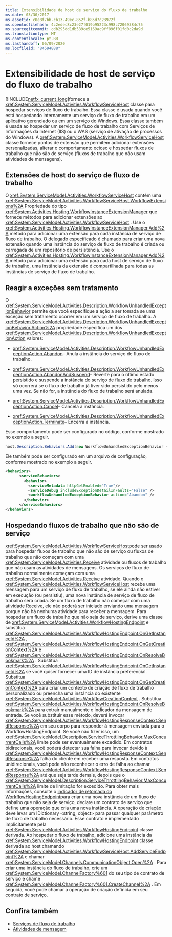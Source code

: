 ```yaml
---
title: Extensibilidade de host de serviço do fluxo de trabalho
ms.date: 03/30/2017
ms.assetid: c0e8f7bb-cb13-49ec-852f-b85d7c23972f
ms.openlocfilehash: 4c2edec8c23e27f019b95223c998c72069384c75
ms.sourcegitcommit: cdb295dd1db589ce5169ac9ff096f01fd0c2da9d
ms.translationtype: MT
ms.contentlocale: pt-BR
ms.lasthandoff: 06/09/2020
ms.locfileid: "84594888"
---
```

# <a name="workflow-service-host-extensibility"></a>Extensibilidade de host de serviço do fluxo de trabalho
[!INCLUDE[netfx_current_long](../../../../includes/netfx-current-long-md.md)]fornece a <xref:System.ServiceModel.Activities.WorkflowServiceHost> classe para hospedar serviços de fluxo de trabalho. Essa classe é usada quando você está hospedando internamente um serviço de fluxo de trabalho em um aplicativo gerenciado ou em um serviço do Windows. Essa classe também é usada ao hospedar um serviço de fluxo de trabalho com Serviços de Informações da Internet (IIS) ou o WAS (serviço de ativação de processos do Windows). A <xref:System.ServiceModel.Activities.WorkflowServiceHost> classe fornece pontos de extensão que permitem adicionar extensões personalizadas, alterar o comportamento ocioso e hospedar fluxos de trabalho que não são de serviço (fluxos de trabalho que não usam atividades de mensagens).  
  
## <a name="workflow-service-host-extensions"></a>Extensões de host do serviço de fluxo de trabalho  
 O <xref:System.ServiceModel.Activities.WorkflowServiceHost> contém uma <xref:System.ServiceModel.Activities.WorkflowServiceHost.WorkflowExtensions%2A> Propriedade do tipo <xref:System.Activities.Hosting.WorkflowInstanceExtensionManager> que fornece métodos para adicionar extensões ao <xref:System.ServiceModel.Activities.WorkflowServiceHost> . Use o <xref:System.Activities.Hosting.WorkflowInstanceExtensionManager.Add%2A> método para adicionar uma extensão para cada instância de serviço de fluxo de trabalho. O delegado especificado é chamado para criar uma nova extensão quando uma instância do serviço de fluxo de trabalho é criada ou carregada de um repositório de persistência. Use o <xref:System.Activities.Hosting.WorkflowInstanceExtensionManager.Add%2A> método para adicionar uma extensão para cada host de serviço de fluxo de trabalho, uma instância da extensão é compartilhada para todas as instâncias de serviço de fluxo de trabalho.  
  
## <a name="react-to-unhandled-exceptions"></a>Reagir a exceções sem tratamento  
 O <xref:System.ServiceModel.Activities.Description.WorkflowUnhandledExceptionBehavior> permite que você especifique a ação a ser tomada se uma exceção sem tratamento ocorrer em um serviço de fluxo de trabalho. A <xref:System.ServiceModel.Activities.Description.WorkflowUnhandledExceptionBehavior.Action%2A> propriedade especifica um dos <xref:System.ServiceModel.Activities.Description.WorkflowUnhandledExceptionAction> valores:  
  
- <xref:System.ServiceModel.Activities.Description.WorkflowUnhandledExceptionAction.Abandon>– Anula a instância do serviço de fluxo de trabalho.  
  
- <xref:System.ServiceModel.Activities.Description.WorkflowUnhandledExceptionAction.AbandonAndSuspend>– Reverte para o último estado persistido e suspende a instância do serviço de fluxo de trabalho. Isso só ocorrerá se o fluxo de trabalho já tiver sido persistido pelo menos uma vez. Se não for, a instância do fluxo de trabalho será anulada.  
  
- <xref:System.ServiceModel.Activities.Description.WorkflowUnhandledExceptionAction.Cancel>– Cancela a instância.  
  
- <xref:System.ServiceModel.Activities.Description.WorkflowUnhandledExceptionAction.Terminate>– Encerra a instância.  
  
 Esse comportamento pode ser configurado no código, conforme mostrado no exemplo a seguir.  
  
```csharp  
host.Description.Behaviors.Add(new WorkflowUnhandledExceptionBehavior { Action = WorkflowUnhandledExceptionAction.Abandon });  
```  
  
 Ele também pode ser configurado em um arquivo de configuração, conforme mostrado no exemplo a seguir.  
  
```xml
<behaviors>  
      <serviceBehaviors>  
        <behavior>  
          <serviceMetadata httpGetEnabled="True"/>  
          <serviceDebug includeExceptionDetailInFaults="False" />  
          <workflowUnhandledExceptionBehavior action="Abandon" />
        </behavior>  
      </serviceBehaviors>  
</behaviors>
```  
  
## <a name="hosting-non-service-workflows"></a>Hospedando fluxos de trabalho que não são de serviço  
 <xref:System.ServiceModel.Activities.WorkflowServiceHost>pode ser usado para hospedar fluxos de trabalho que não são de serviço ou fluxos de trabalho que não começam com uma <xref:System.ServiceModel.Activities.Receive> atividade ou fluxos de trabalho que não usam as atividades de mensagens. Os serviços de fluxo de trabalho normalmente começam com uma <xref:System.ServiceModel.Activities.Receive> atividade. Quando o <xref:System.ServiceModel.Activities.WorkflowServiceHost> recebe uma mensagem para um serviço de fluxo de trabalho, se ele ainda não estiver em execução (ou persistiu), uma nova instância de serviço de fluxo de trabalho será criada. Se um fluxo de trabalho não começar com uma atividade Receive, ele não poderá ser iniciado enviando uma mensagem porque não há nenhuma atividade para receber a mensagem. Para hospedar um fluxo de trabalho que não seja de serviço, derive uma classe de <xref:System.ServiceModel.Activities.WorkflowHostingEndpoint> e substitua <xref:System.ServiceModel.Activities.WorkflowHostingEndpoint.OnGetInstanceId%2A> , <xref:System.ServiceModel.Activities.WorkflowHostingEndpoint.OnGetCreationContext%2A> e <xref:System.ServiceModel.Activities.WorkflowHostingEndpoint.OnResolveBookmark%2A> . Substitua <xref:System.ServiceModel.Activities.WorkflowHostingEndpoint.OnGetInstanceId%2A> se você quiser fornecer uma ID de instância preferencial. Substitua <xref:System.ServiceModel.Activities.WorkflowHostingEndpoint.OnGetCreationContext%2A> para criar um contexto de criação de fluxo de trabalho personalizado ou preencha uma instância do existente <xref:System.ServiceModel.Activities.WorkflowCreationContext> . Substitua <xref:System.ServiceModel.Activities.WorkflowHostingEndpoint.OnResolveBookmark%2A> para extrair manualmente o indicador da mensagem de entrada. Se você substituir esse método, deverá invocar <xref:System.ServiceModel.Activities.WorkflowHostingResponseContext.SendResponse%2A> em seu corpo para responder à mensagem enviada para o WorkflowHostingEndpoint. Se você não fizer isso, um <xref:System.ServiceModel.Description.ServiceThrottlingBehavior.MaxConcurrentCalls%2A> limite pode ser eventualmente excedido. Em contratos bidirecionais, você poderá detectar sua falha para invocar devido à <xref:System.ServiceModel.Activities.WorkflowHostingResponseContext.SendResponse%2A> falha do cliente em receber uma resposta. Em contratos unidirecionais, você pode não reconhecer o erro de falha ao chamar <xref:System.ServiceModel.Activities.WorkflowHostingResponseContext.SendResponse%2A> até que seja tarde demais, depois que o <xref:System.ServiceModel.Description.ServiceThrottlingBehavior.MaxConcurrentCalls%2A> limite de limitação for excedido. Para obter mais informações, consulte o [indicador de retomada do WorkflowHostingEndpoint](../../windows-workflow-foundation/samples/workflowhostingendpoint-resume-bookmark.md)para criar uma nova instância de um fluxo de trabalho que não seja de serviço, declare um contrato de serviço que define uma operação que cria uma nova instância. A operação de criação deve levar um IDictionary \<string, object> para passar qualquer parâmetro de fluxo de trabalho necessário. Esse contrato é implementado implicitamente pela <xref:System.ServiceModel.Activities.WorkflowHostingEndpoint> classe derivada. Ao hospedar o fluxo de trabalho, adicione uma instância da <xref:System.ServiceModel.Activities.WorkflowHostingEndpoint> classe derivada ao host chamando <xref:System.ServiceModel.Activities.WorkflowServiceHost.AddServiceEndpoint%2A> e chamar <xref:System.ServiceModel.Channels.CommunicationObject.Open%2A> . Para criar uma instância do fluxo de trabalho, crie um <xref:System.ServiceModel.ChannelFactory%601> do seu tipo de contrato de serviço e chame <xref:System.ServiceModel.ChannelFactory%601.CreateChannel%2A> . Em seguida, você pode chamar a operação de criação definida em seu contrato de serviço.  
  
## <a name="see-also"></a>Confira também

- [Serviços de fluxo de trabalho](workflow-services.md)
- [Atividades de mensagem](messaging-activities.md)
